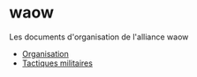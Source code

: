 # waow

Les documents d'organisation de l'alliance waow

- [Organisation](./ORGANISATION.md)
- [Tactiques militaires](./TACTIQUES.md)
